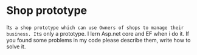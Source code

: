 # Shop prototype
It`s a shop prototype which can use Owners of shops to manage their business.
It`s only a prototype. I lern Asp.net core and EF when i do it.
If you found some problems in my code please describe them, write how to solve it.
